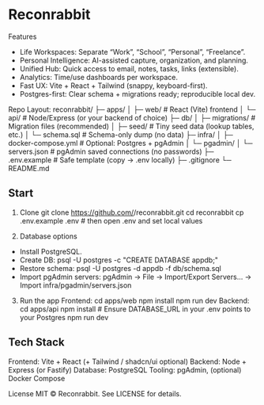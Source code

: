 # Reconrabbit

Features

- Life Workspaces: Separate “Work”, “School”, “Personal”, “Freelance”.
- Personal Intelligence: AI-assisted capture, organization, and planning.
- Unified Hub: Quick access to email, notes, tasks, links (extensible).
- Analytics: Time/use dashboards per workspace.
- Fast UX: Vite + React + Tailwind (snappy, keyboard-first).
- Postgres-first: Clear schema + migrations ready; reproducible local dev.

Repo Layout:
reconrabbit/
├─ apps/
│  ├─ web/            # React (Vite) frontend
│  └─ api/            # Node/Express (or your backend of choice)
├─ db/
│  ├─ migrations/     # Migration files (recommended)
│  ├─ seed/           # Tiny seed data (lookup tables, etc.)
│  └─ schema.sql      # Schema-only dump (no data)
├─ infra/
│  ├─ docker-compose.yml   # Optional: Postgres + pgAdmin
│  └─ pgadmin/
│     └─ servers.json      # pgAdmin saved connections (no passwords)
├─ .env.example       # Safe template (copy → .env locally)
├─ .gitignore
└─ README.md

## Start
1. Clone
  git clone https://github.com/<you>/reconrabbit.git
  cd reconrabbit
  cp .env.example .env   # then open .env and set local values

2. Database options
  - Install PostgreSQL.
  - Create DB: psql -U postgres -c "CREATE DATABASE appdb;"
  - Restore schema: psql -U postgres -d appdb -f db/schema.sql
  - Import pgAdmin servers: pgAdmin → File → Import/Export Servers… → Import infra/pgadmin/servers.json

3. Run the app
   Frontend:
       cd apps/web
       npm install
       npm run dev
  Backend:
        cd apps/api
        npm install
        # Ensure DATABASE_URL in your .env points to your Postgres
        npm run dev

## Tech Stack
  Frontend: Vite + React (+ Tailwind / shadcn/ui optional)
  Backend: Node + Express (or Fastify)
  Database: PostgreSQL
  Tooling: pgAdmin, (optional) Docker Compose

License
MIT © Reconrabbit. See LICENSE for details.
